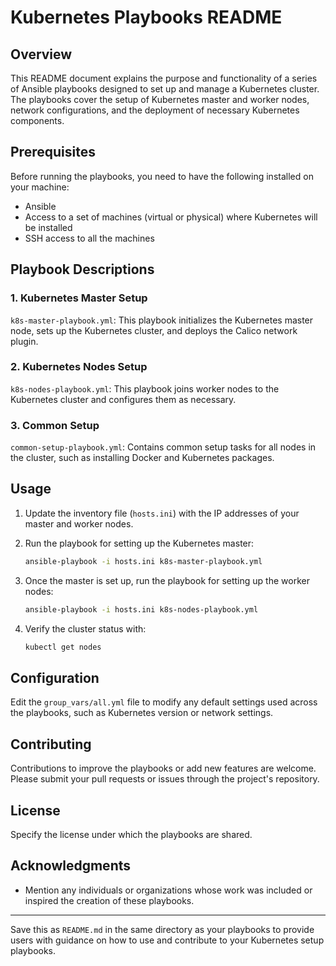 # Kubernetes Playbooks README

## Overview

This README document explains the purpose and functionality of a series of Ansible playbooks designed to set up and manage a Kubernetes cluster. The playbooks cover the setup of Kubernetes master and worker nodes, network configurations, and the deployment of necessary Kubernetes components.

## Prerequisites

Before running the playbooks, you need to have the following installed on your machine:

- Ansible
- Access to a set of machines (virtual or physical) where Kubernetes will be installed
- SSH access to all the machines

## Playbook Descriptions

### 1. Kubernetes Master Setup

`k8s-master-playbook.yml`: This playbook initializes the Kubernetes master node, sets up the Kubernetes cluster, and deploys the Calico network plugin.

### 2. Kubernetes Nodes Setup

`k8s-nodes-playbook.yml`: This playbook joins worker nodes to the Kubernetes cluster and configures them as necessary.

### 3. Common Setup

`common-setup-playbook.yml`: Contains common setup tasks for all nodes in the cluster, such as installing Docker and Kubernetes packages.

## Usage

1. Update the inventory file (`hosts.ini`) with the IP addresses of your master and worker nodes.

2. Run the playbook for setting up the Kubernetes master:

    ```bash
    ansible-playbook -i hosts.ini k8s-master-playbook.yml
    ```

3. Once the master is set up, run the playbook for setting up the worker nodes:

    ```bash
    ansible-playbook -i hosts.ini k8s-nodes-playbook.yml
    ```

4. Verify the cluster status with:

    ```bash
    kubectl get nodes
    ```

## Configuration

Edit the `group_vars/all.yml` file to modify any default settings used across the playbooks, such as Kubernetes version or network settings.

## Contributing

Contributions to improve the playbooks or add new features are welcome. Please submit your pull requests or issues through the project's repository.

## License

Specify the license under which the playbooks are shared.

## Acknowledgments

- Mention any individuals or organizations whose work was included or inspired the creation of these playbooks.

---

Save this as `README.md` in the same directory as your playbooks to provide users with guidance on how to use and contribute to your Kubernetes setup playbooks.